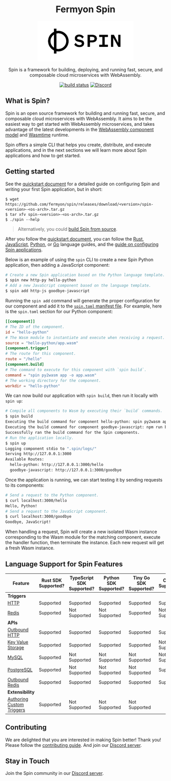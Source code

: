 <div align="center">
  <h1>Fermyon Spin</h1>
  <picture>
    <source media="(prefers-color-scheme: dark)" srcset="./docs/static/image/logo-dark.png">
    <img alt="spin logo" src="./docs/static/image/logo.png" width="300" height="128">
  </picture>
  <p>Spin is a framework for building, deploying, and running fast, secure, and composable cloud microservices with WebAssembly.</p>
      <a href="https://github.com/fermyon/spin/actions/workflows/build.yml"><img src="https://github.com/fermyon/spin/actions/workflows/build.yml/badge.svg" alt="build status" /></a>
      <a href="https://discord.gg/eGN8saYqCk"><img alt="Discord" src="https://img.shields.io/discord/926888690310053918?label=Discord"></a>
</div>

## What is Spin?

Spin is an open source framework for building and running fast, secure, and
composable cloud microservices with WebAssembly. It aims to be the easiest way
to get started with WebAssembly microservices, and takes advantage of the latest
developments in the
[WebAssembly component model](https://github.com/WebAssembly/component-model)
and [Wasmtime](https://wasmtime.dev/) runtime.

Spin offers a simple CLI that helps you create, distribute, and execute
applications, and in the next sections we will learn more about Spin
applications and how to get started.

## Getting started

See the [quickstart document](https://developer.fermyon.com/spin/quickstart/) for a detailed
guide on configuring Spin and writing your first Spin application, but in short:

```
$ wget https://github.com/fermyon/spin/releases/download/<version>/spin-<version>-<os-arch>.tar.gz
$ tar xfv spin-<version>-<os-arch>.tar.gz
$ ./spin --help
```

> Alternatively, you could [build Spin from source](https://developer.fermyon.com/spin/contributing/).

After you follow the [quickstart document](https://developer.fermyon.com/spin/quickstart/),
you can follow the
[Rust](https://developer.fermyon.com/spin/rust-components/), [JavaScript](https://developer.fermyon.com/spin/javascript-components), [Python](https://developer.fermyon.com/spin/python-components), or [Go](https://developer.fermyon.com/spin/go-components/)
language guides, and the [guide on configuring Spin applications](https://developer.fermyon.com/spin/configuration/).

Below is an example of using the `spin` CLI to create a new Spin Python application, then adding a JavaScript component:

```bash
# Create a new Spin application based on the Python language template.
$ spin new http-py hello-python
# Add a new JavaScript component based on the language template.
$ spin add http-js goodbye-javascript
```

Running the `spin add` command will generate the proper configuration for our component and add it to the [`spin.toml` manifest file](https://developer.fermyon.com/spin/manifest-reference). For example, here is the `spin.toml` section for our Python component:

```toml
[[component]]
# The ID of the component.
id = "hello-python"
# The Wasm module to instantiate and execute when receiving a request.
source = "hello-python/app.wasm"
[component.trigger]
# The route for this component.
route = "/hello"
[component.build]
# The command to execute for this component with `spin build`.
command = "spin py2wasm app -o app.wasm"
# The working directory for the component.
workdir = "hello-python"
```

We can now build our application with `spin build`, then run it locally with `spin up`:

```bash
# Compile all components to Wasm by executing their `build` commands.
$ spin build
Executing the build command for component hello-python: spin py2wasm app -o app.wasm
Executing the build command for component goodbye-javascript: npm run build
Successfully ran the build command for the Spin components.
# Run the application locally.
$ spin up
Logging component stdio to ".spin/logs/"
Serving http://127.0.0.1:3000
Available Routes:
  hello-python: http://127.0.0.1:3000/hello
  goodbye-javascript: http://127.0.0.1:3000/goodbye
```

Once the application is running, we can start testing it by sending requests to its components:

```bash
# Send a request to the Python component.
$ curl localhost:3000/hello
Hello, Python!
# Send a request to the JavaScript component.
$ curl localhost:3000/goodbye
Goodbye, JavaScript!
```

When handling a request, Spin will create a new isolated Wasm instance corresponding to the Wasm module for the matching component, execute the handler function, then terminate the instance. Each new request will get a fresh Wasm instance.

## Language Support for Spin Features

| Feature | Rust SDK Supported? | TypeScript SDK Supported? | Python SDK Supported? | Tiny Go SDK Supported? | C# SDK Supported? |
|-----|-----|-----|-----|-----|-----|
| **Triggers** |
| [HTTP](https://developer.fermyon.com/spin/http-trigger) | Supported | Supported | Supported | Supported | Supported |
| [Redis](https://developer.fermyon.com/spin/redis-trigger) | Supported | Not Supported | Not Supported | Supported | Not Supported |
| **APIs** |
| [Outbound HTTP](https://developer.fermyon.com/spin/rust-components.md#sending-outbound-http-requests) | Supported | Supported | Supported | Supported | Supported |
| [Key Value Storage](https://developer.fermyon.com/spin/kv-store.md) | Supported | Supported | Supported | Supported | Not Supported |
| [MySQL](https://developer.fermyon.com/spin/rdbms-storage#using-mysql-and-postgresql-from-applications) | Supported | Not Supported | Not Supported | Not Supported | Not Supported |
| [PostgreSQL](https://developer.fermyon.com/spin/rdbms-storage#using-mysql-and-postgresql-from-applications) | Supported | Not Supported | Not Supported | Not Supported | Supported |
| [Outbound Redis](https://developer.fermyon.com/spin/rust-components.md#storing-data-in-redis-from-rust-components) | Supported | Supported | Supported | Supported | Supported |
| **Extensibility** |
| [Authoring Custom Triggers](https://developer.fermyon.com/spin/extending-and-embedding) | Supported | Not Supported | Not Supported | Not Supported | 




## Contributing

We are delighted that you are interested in making Spin better! Thank you!
Please follow the [contributing guide](https://developer.fermyon.com/spin/contributing).
And join our [Discord server](https://discord.gg/eGN8saYqCk).

## Stay in Touch

Join the Spin community in our [Discord server](https://discord.gg/eGN8saYqCk).
